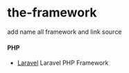 # the-framework
add name all framework and link source

#### PHP
- [Laravel](https://laravel.com/) Laravel PHP Framework
